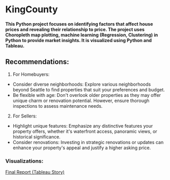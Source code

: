 # KingCounty

#### This Python project focuses on identifying factors that affect house prices and revealing their relationship to price. The project uses Choropleth map plotting, machine learning (Regression, Clustering) in Python to provide market insights. It is visualized using Python and Tableau. 


## Recommendations:
1. For Homebuyers:
- Consider diverse neighborhoods: Explore various neighborhoods beyond Seattle to find properties that suit your preferences and budget.
- Be flexible with age: Don't overlook older properties as they may offer unique charm or renovation potential. However, ensure thorough inspections to assess maintenance needs.
2. For Sellers:
- Highlight unique features: Emphasize any distinctive features your property offers, whether it's waterfront access, panoramic views, or historical significance.
- Consider renovations: Investing in strategic renovations or updates can enhance your property's appeal and justify a higher asking price.

### Visualizations:
[Final Report (Tableau Story)](https://public.tableau.com/app/profile/jinwoo.chung/viz/HouseSalesinKingCounty_17088954682550/KingCounty?publish=yes)  
